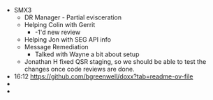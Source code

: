 - SMX3
	- DR Manager - Partial evisceration
	- Helping Colin with Gerrit
		- -1'd new review
	- Helping Jon with SEG API info
	- Message Remediation
		- Talked with Wayne a bit about setup
	- Jonathan H fixed QSR staging, so we should be able to test the changes once code reviews are done.
- 16:12 https://github.com/bgreenwell/doxx?tab=readme-ov-file
-
-